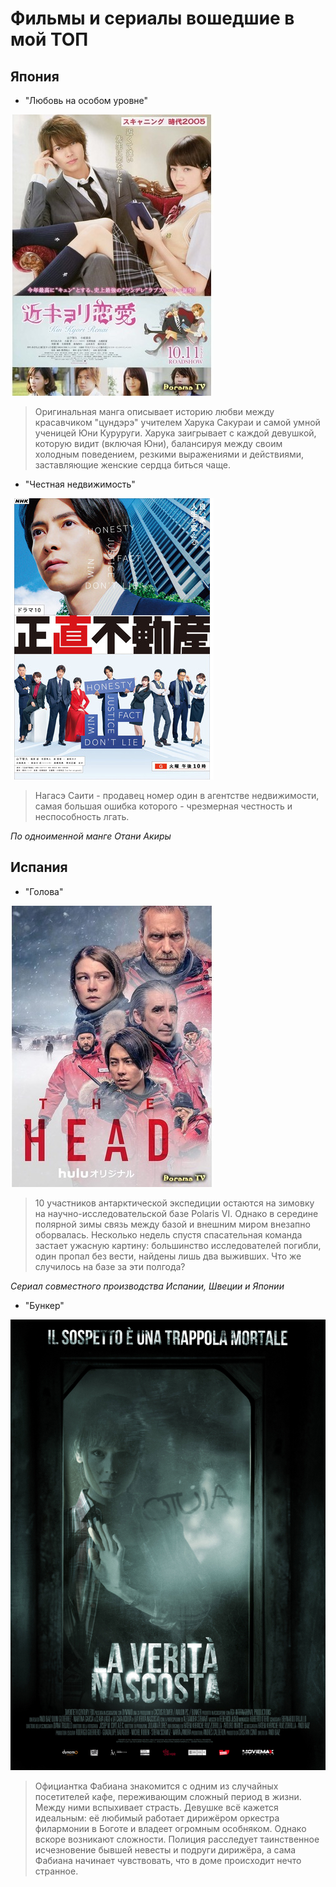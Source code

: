 # Фильмы и сериалы вошедшие в мой ТОП

## Япония

- "Любовь на особом уровне"
   
![近キョリ恋愛](.jpg/079.jpg)

> Оригинальная манга описывает историю любви между красавчиком "цундэрэ" учителем Харука Сакураи и самой умной ученицей Юни Куруруги. Харука заигрывает с каждой девушкой, которую видит (включая Юни), балансируя между своим холодным поведением, резкими выражениями и действиями, заставляющие женские сердца биться чаще.

- "Честная недвижимость"

![正直不動産](.jpg/457.jpg)

>Нагасэ Саити - продавец номер один в агентстве недвижимости, самая большая ошибка которого - чрезмерная честность и неспособность лгать. 

*По одноименной манге Отани Акиры*


## Испания

- "Голова"

![The Head](.jpg/671.jpg)

>10 участников антарктической экспедиции остаются на зимовку на научно-исследовательской базе Polaris VI. Однако в середине полярной зимы связь между базой и внешним миром внезапно оборвалась. Несколько недель спустя спасательная команда застает ужасную картину: большинство исследователей погибли, один пропал без вести, найдены лишь два выживших. Что же случилось на базе за эти полгода?

*Сериал совместного производства Испании, Швеции и Японии*

- "Бункер"

![La cara oculta](.jpg/orig.jpg)

>Официантка Фабиана знакомится с одним из случайных посетителей кафе, переживающим сложный период в жизни. Между ними вспыхивает страсть. Девушке всё кажется идеальным: её любимый работает дирижёром оркестра филармонии в Боготе и владеет огромным особняком. Однако вскоре возникают сложности. Полиция расследует таинственное исчезновение бывшей невесты и подруги дирижёра, а сама Фабиана начинает чувствовать, что в доме происходит нечто странное.